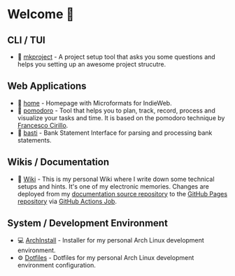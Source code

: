 # Welcome 👋

## CLI / TUI
- :page_facing_up: [mkproject](https://github.com/ityreh/mkproject) - A project setup tool that asks you some questions and helps you setting up an awesome project strucutre.

## Web Applications
- :house_with_garden: [home](https://github.com/ityreh/home) - Homepage with Microformats for IndieWeb.
- :tomato: [pomodoro](https://github.com/ityreh/pomodoro) - Tool that helps you to plan, track, record, process and visualize your tasks and time. It is based on the pomodoro technique by [Francesco Cirillo](https://francescocirillo.com/).
- :scroll: [basti](https://github.com/ityreh/basti) - Bank Statement Interface for parsing and processing bank statements.

## Wikis / Documentation

- :blue_book: [Wiki](https://ityreh.github.io/) - This is my personal Wiki where I write down some technical setups and hints. It's one of my electronic memories. Changes are deployed from my [documentation source repository](https://github.com/ityreh/mkdocs) to the [GitHub Pages repository](https://github.com/ityreh/ityreh.github.io) via [GitHub Actions Job](https://github.com/ityreh/mkdocs/blob/main/.github/workflows/make.yml).

## System / Development Environment

- :computer: [ArchInstall](https://github.com/ityreh/arch-install) - Installer for my personal Arch Linux development environment.
- :gear: [Dotfiles](https://github.com/ityreh/.dotfiles) - Dotfiles for my personal Arch Linux development environment configuration.
